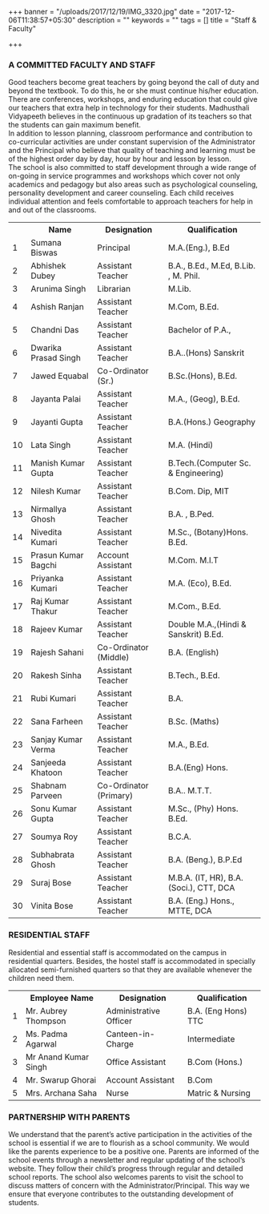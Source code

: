+++
banner = "/uploads/2017/12/19/IMG_3320.jpg"
date = "2017-12-06T11:38:57+05:30"
description = ""
keywords = ""
tags = []
title = "Staff & Faculty"

+++
### A COMMITTED FACULTY AND STAFF

Good teachers become great teachers by going beyond the call of duty and beyond the textbook. To do this, he or she must continue his/her education. There are conferences, workshops, and enduring education that could give our teachers that extra help in technology for their students. Madhusthali Vidyapeeth believes in the continuous up gradation of its teachers so that the students can gain maximum benefit. <br>
In addition to lesson planning, classroom performance and contribution to co-curricular activities are under constant supervision of the Administrator and the Principal who believe that quality of teaching and learning must be of the highest order day by day, hour by hour and lesson by lesson. <br>
The school is also committed to staff development through a wide range of on-going in service programmes and workshops which cover not only academics and pedagogy but also areas such as psychological counseling, personality development and career counseling. Each child receives individual attention and feels comfortable to approach teachers for help in and out of the classrooms.

<table class="fees-table"> <tr><th></th><th>Name</th><th>Designation</th><th>Qualification</th></tr> <tr><td>1</td><td>Sumana Biswas</td><td>Principal</td><td>M.A.(Eng.), B.Ed</td></tr> <tr><td>2</td><td>Abhishek  Dubey</td><td>Assistant Teacher</td><td>B.A., B.Ed., M.Ed, B.Lib. ,  M. Phil.</td></tr> <tr><td>3</td><td>Arunima  Singh</td><td>Librarian</td><td>M.Lib.</td></tr> <tr><td>4</td><td>Ashish  Ranjan</td><td>Assistant Teacher</td><td>M.Com, B.Ed.</td></tr> <tr><td>5</td><td>Chandni  Das</td><td>Assistant Teacher</td><td>Bachelor of P.A.,</td></tr><tr><td>6</td><td>Dwarika  Prasad Singh</td><td>Assistant Teacher</td><td>B.A..(Hons) Sanskrit</td></tr> <tr><td>7</td><td>Jawed  Equabal</td><td>Co-Ordinator (Sr.)</td><td>B.Sc.(Hons), B.Ed.</td></tr> <tr><td>8</td><td>Jayanta   Palai</td><td>Assistant Teacher</td><td>M.A., (Geog), B.Ed.</td></tr> <tr><td>9</td><td>Jayanti  Gupta</td><td>Assistant Teacher</td><td>B.A.(Hons.) Geography</td></tr> <tr><td>10</td><td>Lata  Singh</td><td>Assistant Teacher</td><td>M.A. (Hindi)</td></tr> <tr><td>11</td><td>Manish Kumar Gupta</td><td>Assistant Teacher</td><td>B.Tech.(Computer Sc. & Engineering)</td></tr> <tr><td>12</td><td>Nilesh Kumar</td><td>Assistant Teacher</td><td>B.Com. Dip, MIT</td></tr> <tr><td>13</td><td>Nirmallya  Ghosh</td><td>Assistant Teacher</td><td>B.A. , B.Ped.</td></tr> <tr><td>14</td><td>Nivedita  Kumari</td><td>Assistant Teacher</td><td>M.Sc., (Botany)Hons.  B.Ed.</td></tr> <tr><td>15</td><td>Prasun Kumar Bagchi</td><td>Account Assistant</td><td>M.Com. M.I.T</td></tr> <tr><td>16</td><td>Priyanka  Kumari</td><td>Assistant Teacher</td><td>M.A. (Eco), B.Ed.</td></tr> <tr><td>17</td><td>Raj Kumar  Thakur</td><td>Assistant Teacher</td><td>M.Com., B.Ed.</td></tr> <tr><td>18</td><td>Rajeev   Kumar</td><td>Assistant Teacher</td><td>Double M.A.,(Hindi & Sanskrit) B.Ed.</td></tr> <tr><td>19</td><td>Rajesh  Sahani</td><td>Co-Ordinator (Middle)</td><td>B.A. (English)</td></tr> <tr><td>20</td><td>Rakesh  Sinha</td><td>Assistant Teacher</td><td>B.Tech., B.Ed.</td></tr> <tr><td>21</td><td>Rubi  Kumari</td><td>Assistant Teacher</td><td>B.A.</td></tr> <tr><td>22</td><td>Sana  Farheen</td><td>Assistant Teacher</td><td>B.Sc. (Maths)</td></tr> <tr><td>23</td><td>Sanjay Kumar Verma</td><td>Assistant Teacher</td><td>M.A., B.Ed.</td></tr> <tr><td>24</td><td>Sanjeeda   Khatoon</td><td>Assistant Teacher</td><td>B.A.(Eng) Hons.</td></tr> <tr><td>25</td><td>Shabnam  Parveen</td><td>Co-Ordinator (Primary)</td><td>B.A..  M.T.T.</td></tr> <tr><td>26</td><td>Sonu  Kumar Gupta</td><td>Assistant Teacher</td><td>M.Sc., (Phy) Hons. B.Ed.</td></tr> <tr><td>27</td><td>Soumya  Roy</td><td>Assistant Teacher</td><td>B.C.A.</td></tr> <tr><td>28</td><td>Subhabrata  Ghosh</td><td>Assistant Teacher</td><td>B.A. (Beng.), B.P.Ed</td></tr> <tr><td>29</td><td>Suraj  Bose</td><td>Assistant Teacher</td><td>M.B.A. (IT, HR), B.A. (Soci.), CTT, DCA</td></tr> <tr><td>30</td><td>Vinita  Bose</td><td>Assistant Teacher</td><td>B.A. (Eng.) Hons., MTTE, DCA</td></tr>  </table>

### RESIDENTIAL STAFF

Residential and essential staff is accommodated on the campus in residential quarters. Besides, the hostel staff is accommodated in specially allocated semi-furnished quarters so that they are available whenever the children need them.

<table class="fees-table">
<tr><th></th><th>	Employee Name</th><th>Designation</th><th>Qualification</th></tr>
<tr><td>1</td><td>Mr. Aubrey Thompson</td><td>Administrative Officer</td><td>B.A. (Eng Hons) TTC</td></tr>
<tr><td>2</td><td>Ms. Padma Agarwal</td><td>Canteen-in-Charge</td><td>Intermediate</td></tr>
<tr><td>3</td><td>Mr Anand Kumar Singh</td><td>Office Assistant</td><td>B.Com (Hons.)</td></tr>
<tr><td>4</td><td>Mr. Swarup Ghorai</td><td>Account Assistant</td><td>B.Com</td></tr>
<tr><td>5</td><td>Mrs. Archana Saha</td><td>Nurse</td><td>Matric & Nursing</td></tr>
</table>

### PARTNERSHIP WITH PARENTS

We understand that the parent’s active participation in the activities of the school is essential if we are to flourish as a school community. We would like the parents experience to be a positive one. Parents are informed of the school events through a newsletter and regular updating of the school’s website. They follow their child’s progress through regular and detailed school reports. The school also welcomes parents to visit the school to discuss matters of concern with the Administrator/Principal. This way we ensure that everyone contributes to the outstanding development of students.